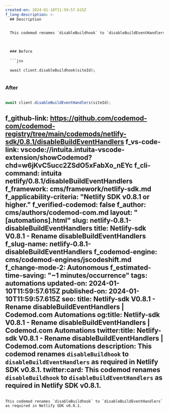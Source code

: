 ```yaml
---
created-on: 2024-01-10T11:59:57.615Z
f_long-description: >-
  ## Description
  

  This codemod renames `disableBuildhook` to `disableBuildEventHandlers` as required in Netlify SDK v0.8.1.
  

  
  ### Before
  
  ```jsx
  
  await client.disableBuildhook(siteId);
  
  ```
  
  ### After
  
  ```jsx
  
  await client.disableBuildEventHandlers(siteId);
  
  ```
f_github-link: https://github.com/codemod-com/codemod-registry/tree/main/codemods/netlify-sdk/0.8.1/disableBuildEventHandlers
f_vs-code-link: vscode://intuita.intuita-vscode-extension/showCodemod?chd=w6jKvC5ucc2ZSdO5xFabXo_nEYc
f_cli-command: intuita netlify/0.8.1/disableBuildEventHandlers
f_framework: cms/framework/netlify-sdk.md
f_applicability-criteria: "Netlify SDK v0.8.1 or higher."
f_verified-codemod: false
f_author: cms/authors/codemod-com.md
layout: "[automations].html"
slug: netlify-0.8.1-disableBuildEventHandlers
title: Netlify-sdk V0.8.1 - Rename disableBuildEventHandlers
f_slug-name: netlify-0.8.1-disableBuildEventHandlers
f_codemod-engine: cms/codemod-engines/jscodeshift.md
f_change-mode-2: Autonomous
f_estimated-time-saving: "~1 minutes/occurrence"
tags: automations
updated-on: 2024-01-10T11:59:57.615Z
published-on: 2024-01-10T11:59:57.615Z
seo:
  title: Netlify-sdk V0.8.1 - Rename disableBuildEventHandlers | Codemod.com Automations
  og:title: Netlify-sdk V0.8.1 - Rename disableBuildEventHandlers | Codemod.com Automations
  twitter:title: Netlify-sdk V0.8.1 - Rename disableBuildEventHandlers | Codemod.com Automations
  description: This codemod renames `disableBuildhook` to `disableBuildEventHandlers` as required in Netlify SDK v0.8.1.
  twitter:card: This codemod renames `disableBuildhook` to `disableBuildEventHandlers` as required in Netlify SDK v0.8.1.
---
```

This codemod renames `disableBuildhook` to `disableBuildEventHandlers` as required in Netlify SDK v0.8.1.